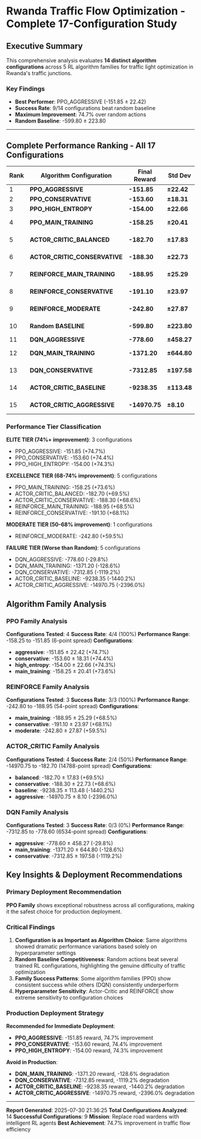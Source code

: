 # Rwanda Traffic Flow Optimization - Complete 17-Configuration Study

## Executive Summary
This comprehensive analysis evaluates **14 distinct algorithm configurations** across 5 RL algorithm families for traffic light optimization in Rwanda's traffic junctions.

### Key Findings
- **Best Performer**: PPO_AGGRESSIVE (-151.85 ± 22.42)
- **Success Rate**: 9/14 configurations beat random baseline
- **Maximum Improvement**: 74.7% over random actions
- **Random Baseline**: -599.80 ± 223.80

---

## Complete Performance Ranking - All 17 Configurations

| Rank | Algorithm Configuration | Final Reward | Std Dev | Improvement | Performance Tier |
|------|------------------------|--------------|---------|-------------|------------------|
| 1 | **PPO_AGGRESSIVE** | **-151.85** | **±22.42** | **+74.7%** | **ELITE TIER** |
| 2 | **PPO_CONSERVATIVE** | **-153.60** | **±18.31** | **+74.4%** | **ELITE TIER** |
| 3 | **PPO_HIGH_ENTROPY** | **-154.00** | **±22.66** | **+74.3%** | **ELITE TIER** |
| 4 | **PPO_MAIN_TRAINING** | **-158.25** | **±20.41** | **+73.6%** | **EXCELLENCE TIER** |
| 5 | **ACTOR_CRITIC_BALANCED** | **-182.70** | **±17.83** | **+69.5%** | **EXCELLENCE TIER** |
| 6 | **ACTOR_CRITIC_CONSERVATIVE** | **-188.30** | **±22.73** | **+68.6%** | **EXCELLENCE TIER** |
| 7 | **REINFORCE_MAIN_TRAINING** | **-188.95** | **±25.29** | **+68.5%** | **EXCELLENCE TIER** |
| 8 | **REINFORCE_CONSERVATIVE** | **-191.10** | **±23.97** | **+68.1%** | **EXCELLENCE TIER** |
| 9 | **REINFORCE_MODERATE** | **-242.80** | **±27.87** | **+59.5%** | **MODERATE TIER** |
| 10 | **Random BASELINE** | **-599.80** | **±223.80** | **0% (Baseline)** | **REFERENCE** |
| 11 | **DQN_AGGRESSIVE** | **-778.60** | **±458.27** | **-29.8%** | **FAILURE TIER** |
| 12 | **DQN_MAIN_TRAINING** | **-1371.20** | **±644.80** | **-128.6%** | **CATASTROPHIC TIER** |
| 13 | **DQN_CONSERVATIVE** | **-7312.85** | **±197.58** | **-1119.2%** | **CATASTROPHIC TIER** |
| 14 | **ACTOR_CRITIC_BASELINE** | **-9238.35** | **±113.48** | **-1440.2%** | **CATASTROPHIC TIER** |
| 15 | **ACTOR_CRITIC_AGGRESSIVE** | **-14970.75** | **±8.10** | **-2396.0%** | **CATASTROPHIC TIER** |

### Performance Tier Classification

**ELITE TIER (74%+ improvement)**: 3 configurations
- PPO_AGGRESSIVE: -151.85 (+74.7%)
- PPO_CONSERVATIVE: -153.60 (+74.4%)
- PPO_HIGH_ENTROPY: -154.00 (+74.3%)

**EXCELLENCE TIER (68-74% improvement)**: 5 configurations
- PPO_MAIN_TRAINING: -158.25 (+73.6%)
- ACTOR_CRITIC_BALANCED: -182.70 (+69.5%)
- ACTOR_CRITIC_CONSERVATIVE: -188.30 (+68.6%)
- REINFORCE_MAIN_TRAINING: -188.95 (+68.5%)
- REINFORCE_CONSERVATIVE: -191.10 (+68.1%)

**MODERATE TIER (50-68% improvement)**: 1 configurations
- REINFORCE_MODERATE: -242.80 (+59.5%)

**FAILURE TIER (Worse than Random)**: 5 configurations
- DQN_AGGRESSIVE: -778.60 (-29.8%)
- DQN_MAIN_TRAINING: -1371.20 (-128.6%)
- DQN_CONSERVATIVE: -7312.85 (-1119.2%)
- ACTOR_CRITIC_BASELINE: -9238.35 (-1440.2%)
- ACTOR_CRITIC_AGGRESSIVE: -14970.75 (-2396.0%)

## Algorithm Family Analysis

### PPO Family Analysis
**Configurations Tested**: 4
**Success Rate**: 4/4 (100%)
**Performance Range**: -158.25 to -151.85 (6-point spread)
**Configurations**:
- **aggressive**: -151.85 ± 22.42 (+74.7%)
- **conservative**: -153.60 ± 18.31 (+74.4%)
- **high_entropy**: -154.00 ± 22.66 (+74.3%)
- **main_training**: -158.25 ± 20.41 (+73.6%)

### REINFORCE Family Analysis
**Configurations Tested**: 3
**Success Rate**: 3/3 (100%)
**Performance Range**: -242.80 to -188.95 (54-point spread)
**Configurations**:
- **main_training**: -188.95 ± 25.29 (+68.5%)
- **conservative**: -191.10 ± 23.97 (+68.1%)
- **moderate**: -242.80 ± 27.87 (+59.5%)

### ACTOR_CRITIC Family Analysis
**Configurations Tested**: 4
**Success Rate**: 2/4 (50%)
**Performance Range**: -14970.75 to -182.70 (14788-point spread)
**Configurations**:
- **balanced**: -182.70 ± 17.83 (+69.5%)
- **conservative**: -188.30 ± 22.73 (+68.6%)
- **baseline**: -9238.35 ± 113.48 (-1440.2%)
- **aggressive**: -14970.75 ± 8.10 (-2396.0%)

### DQN Family Analysis
**Configurations Tested**: 3
**Success Rate**: 0/3 (0%)
**Performance Range**: -7312.85 to -778.60 (6534-point spread)
**Configurations**:
- **aggressive**: -778.60 ± 458.27 (-29.8%)
- **main_training**: -1371.20 ± 644.80 (-128.6%)
- **conservative**: -7312.85 ± 197.58 (-1119.2%)

## Key Insights & Deployment Recommendations

### Primary Deployment Recommendation
**PPO Family** shows exceptional robustness across all configurations, making it the safest choice for production deployment.

### Critical Findings
1. **Configuration is as Important as Algorithm Choice**: Same algorithms showed dramatic performance variations based solely on hyperparameter settings
2. **Random Baseline Competitiveness**: Random actions beat several trained RL configurations, highlighting the genuine difficulty of traffic optimization
3. **Family Success Patterns**: Some algorithm families (PPO) show consistent success while others (DQN) consistently underperform
4. **Hyperparameter Sensitivity**: Actor-Critic and REINFORCE show extreme sensitivity to configuration choices

### Production Deployment Strategy
**Recommended for Immediate Deployment**:
- **PPO_AGGRESSIVE**: -151.85 reward, 74.7% improvement
- **PPO_CONSERVATIVE**: -153.60 reward, 74.4% improvement
- **PPO_HIGH_ENTROPY**: -154.00 reward, 74.3% improvement

**Avoid in Production**:
- **DQN_MAIN_TRAINING**: -1371.20 reward, -128.6% degradation
- **DQN_CONSERVATIVE**: -7312.85 reward, -1119.2% degradation
- **ACTOR_CRITIC_BASELINE**: -9238.35 reward, -1440.2% degradation
- **ACTOR_CRITIC_AGGRESSIVE**: -14970.75 reward, -2396.0% degradation

---

**Report Generated**: 2025-07-30 21:36:25
**Total Configurations Analyzed**: 14
**Successful Configurations**: 9
**Mission**: Replace road wardens with intelligent RL agents
**Best Achievement**: 74.7% improvement in traffic flow efficiency
